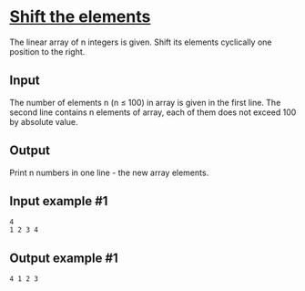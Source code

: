 # [Shift the elements](https://www.e-olymp.com/en/contests/9608/problems/84250)
The linear array of n integers is given. Shift its elements cyclically one position to the right.

## Input
The number of elements n (n ≤ 100) in array is given in the first line. The second line contains n elements of array, each of them does not exceed 100 by absolute value.

## Output
Print n numbers in one line - the new array elements.

## Input example #1
```
4
1 2 3 4
```

## Output example #1
```
4 1 2 3
```
